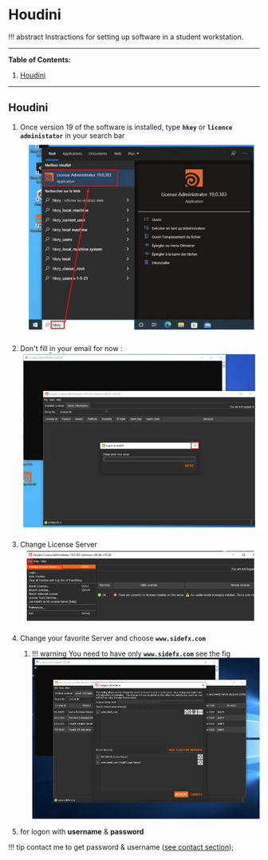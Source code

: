 # Houdini

!!! abstract
    Instractions for setting up software in a student workstation.

---

**Table of Contents:**

1. [Houdini](#houdini) 

---

## Houdini

1. Once version 19 of the software is installed, type **`hkey`** or **`licence administator`** in your search bar 
![Image houdni1](img\tuto\houdini\h1.PNG)

1. Don't fill in your email for now : 
![Image houdni2](img\tuto\houdini\h2.PNG)

1.  Change License Server 
![Image houdni3](img\tuto\houdini\h3.PNG)

1. Change your favorite Server and choose **`www.sidefx.com`** 
    
    1. !!! warning
        You need to have only **`www.sidefx.com`** see the fig
![Image houdni4](img\tuto\houdini\h4.PNG)

1. for logon with **username** & **password**

!!! tip
    contact me to get password & username ([see contact section](contact.md));
